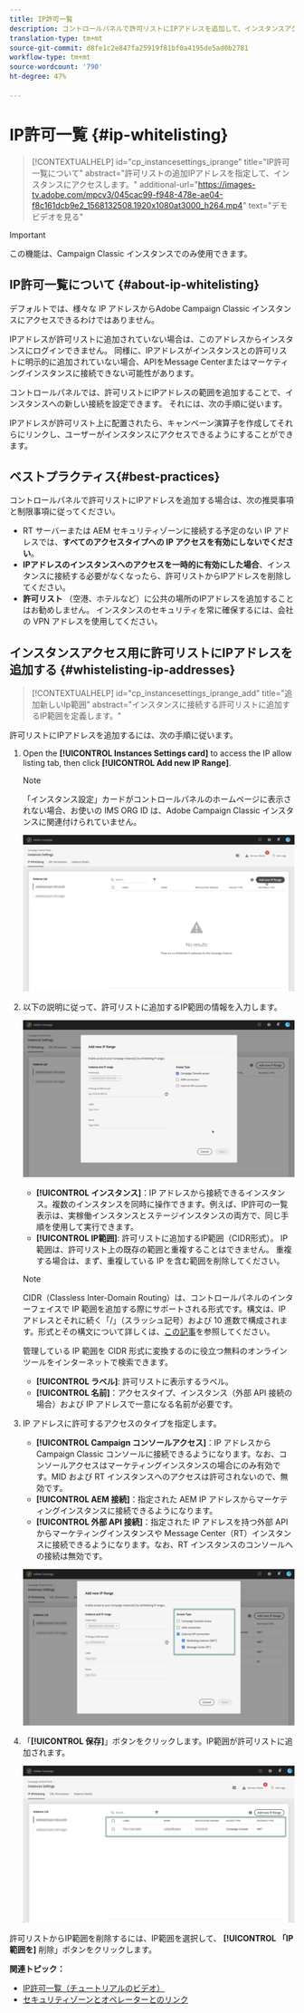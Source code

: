 ```yaml
---
title: IP許可一覧
description: コントロールパネルで許可リストにIPアドレスを追加して、インスタンスアクセスする方法を説明します
translation-type: tm+mt
source-git-commit: d8fe1c2e847fa25919f81bf0a4195de5ad0b2781
workflow-type: tm+mt
source-wordcount: '790'
ht-degree: 47%

---
```



# IP許可一覧 {#ip-whitelisting}

>[!CONTEXTUALHELP]
>id="cp_instancesettings_iprange"
>title="IP許可一覧について"
>abstract="許可リストの追加IPアドレスを指定して、インスタンスにアクセスします。"
>additional-url="https://images-tv.adobe.com/mpcv3/045cac99-f948-478e-ae04-f8c161dcb9e2_1568132508.1920x1080at3000_h264.mp4" text="デモビデオを見る"

>[!IMPORTANT]
>
>この機能は、Campaign Classic インスタンスでのみ使用できます。

## IP許可一覧について {#about-ip-whitelisting}

デフォルトでは、様々な IP アドレスからAdobe Campaign Classic インスタンスにアクセスできるわけではありません。

IPアドレスが許可リストに追加されていない場合は、このアドレスからインスタンスにログインできません。 同様に、IPアドレスがインスタンスとの許可リストに明示的に追加されていない場合、APIをMessage Centerまたはマーケティングインスタンスに接続できない可能性があります。

コントロールパネルでは、許可リストにIPアドレスの範囲を追加することで、インスタンスへの新しい接続を設定できます。 それには、次の手順に従います。

IPアドレスが許可リスト上に配置されたら、キャンペーン演算子を作成してそれらにリンクし、ユーザーがインスタンスにアクセスできるようにすることができます。

## ベストプラクティス{#best-practices}

コントロールパネルで許可リストにIPアドレスを追加する場合は、次の推奨事項と制限事項に従ってください。

* RT サーバーまたは AEM セキュリティゾーンに接続する予定のない IP アドレスでは、**すべてのアクセスタイプへの IP アクセスを有効にしないでください**。
* **IPアドレスのインスタンスへのアクセスを一時的に有効にした場合**、インスタンスに接続する必要がなくなったら、許可リストからIPアドレスを削除してください。
* **許可リスト** （空港、ホテルなど）に公共の場所のIPアドレスを追加することはお勧めしません。 インスタンスのセキュリティを常に確保するには、会社の VPN アドレスを使用してください。

## インスタンスアクセス用に許可リストにIPアドレスを追加する {#whistelisting-ip-addresses}

>[!CONTEXTUALHELP]
>id="cp_instancesettings_iprange_add"
>title="追加新しいIp範囲"
>abstract="インスタンスに接続する許可リストに追加するIP範囲を定義します。"

許可リストにIPアドレスを追加するには、次の手順に従います。

1. Open the **[!UICONTROL Instances Settings card]** to access the IP allow listing tab, then click **[!UICONTROL Add new IP Range]**.

   >[!NOTE]
   >
   >「インスタンス設定」カードがコントロールパネルのホームページに表示されない場合、お使いの IMS ORG ID は、Adobe Campaign Classic インスタンスに関連付けられていません。

   ![](assets/ip_whitelist_list1.png)

1. 以下の説明に従って、許可リストに追加するIP範囲の情報を入力します。

   ![](assets/ip_whitelist_add1.png)

   * **[!UICONTROL インスタンス]**：IP アドレスから接続できるインスタンス。複数のインスタンスを同時に操作できます。例えば、IP許可の一覧表示は、実稼働インスタンスとステージインスタンスの両方で、同じ手順を使用して実行できます。
   * **[!UICONTROL IP範囲]**: 許可リストに追加するIP範囲（CIDR形式）。 IP範囲は、許可リスト上の既存の範囲と重複することはできません。 重複する場合は、まず、重複している IP を含む範囲を削除してください。

   >[!NOTE]
   >
   >CIDR（Classless Inter-Domain Routing）は、コントロールパネルのインターフェイスで IP 範囲を追加する際にサポートされる形式です。構文は、IP アドレスとそれに続く「/」（スラッシュ記号）および 10 進数で構成されます。形式とその構文について詳しくは、[この記事](https://whatismyipaddress.com/cidr)を参照してください。
   >
   >管理している IP 範囲を CIDR 形式に変換するのに役立つ無料のオンラインツールをインターネットで検索できます。

   * **[!UICONTROL ラベル]**: 許可リストに表示するラベル。
   * **[!UICONTROL 名前]**：アクセスタイプ、インスタンス（外部 API 接続の場合）および IP アドレスで一意になる名前が必要です。


1. IP アドレスに許可するアクセスのタイプを指定します。

   * **[!UICONTROL Campaign コンソールアクセス]**：IP アドレスから Campaign Classic コンソールに接続できるようになります。なお、コンソールアクセスはマーケティングインスタンスの場合にのみ有効です。MID および RT インスタンスへのアクセスは許可されないので、無効です。
   * **[!UICONTROL AEM 接続]**：指定された AEM IP アドレスからマーケティングインスタンスに接続できるようになります。
   * **[!UICONTROL 外部 API 接続]**：指定された IP アドレスを持つ外部 API からマーケティングインスタンスや Message Center（RT）インスタンスに接続できるようになります。なお、RT インスタンスのコンソールへの接続は無効です。

   ![](assets/ip_whitelist_acesstype.png)

1. 「**[!UICONTROL 保存]**」ボタンをクリックします。IP範囲が許可リストに追加されます。

   ![](assets/ip_whitelist_added.png)

許可リストからIP範囲を削除するには、IP範囲を選択して、 **[!UICONTROL 「IP範囲を]** 削除」ボタンをクリックします。

**関連トピック：**
* [IP許可一覧（チュートリアルのビデオ）](https://docs.adobe.com/content/help/en/campaign-learn/campaign-classic-tutorials/administrating/control-panel-acc/ip-allow-listing.html)
* [セキュリティゾーンとオペレーターとのリンク](https://docs.campaign.adobe.com/doc/AC/en/INS_Additional_configurations_Configuring_Campaign_server.html#Linking_a_security_zone_to_an_operator)
